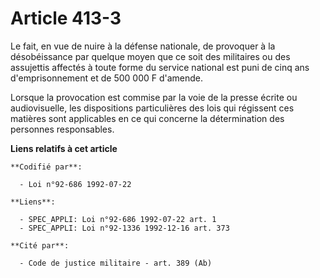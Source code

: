 # Article 413-3

Le fait, en vue de nuire à la défense nationale, de provoquer à la désobéissance par quelque moyen que ce soit des militaires
ou des assujettis affectés à toute forme du service national est puni de cinq ans d'emprisonnement et de 500 000 F d'amende.

Lorsque la provocation est commise par la voie de la presse écrite ou audiovisuelle, les dispositions particulières des lois
qui régissent ces matières sont applicables en ce qui concerne la détermination des personnes responsables.

**Liens relatifs à cet article**

	**Codifié par**:

	  - Loi n°92-686 1992-07-22

	**Liens**:

	  - SPEC_APPLI: Loi n°92-686 1992-07-22 art. 1
	  - SPEC_APPLI: Loi n°92-1336 1992-12-16 art. 373

	**Cité par**:

	  - Code de justice militaire - art. 389 (Ab)
